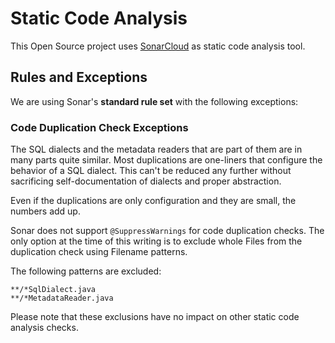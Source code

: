 # Static Code Analysis

This Open Source project uses [SonarCloud](https://sonarcloud.io/) as static code analysis tool.

## Rules and Exceptions

We are using Sonar's **standard rule set** with the following exceptions:

### Code Duplication Check Exceptions

The SQL dialects and the metadata readers that are part of them are in many parts quite similar. Most duplications are one-liners that configure the behavior of a SQL dialect. This can't be reduced any further without sacrificing self-documentation of dialects and proper abstraction.

Even if the duplications are only configuration and they are small, the numbers add up.

Sonar does not support `@SuppressWarnings` for code duplication checks. The only option at the time of this writing is to exclude whole Files from the duplication check using Filename patterns.

The following patterns are excluded:

    **/*SqlDialect.java
    **/*MetadataReader.java

Please note that these exclusions have no impact on other static code analysis checks.
